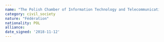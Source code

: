 ```yaml
---
name: "The Polish Chamber of Information Technology and Telecommunications"
category: civil_society
nature: "Fédération"
nationality: POL
alliance: 
date_signed: '2018-11-12'
---
```

    